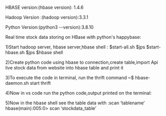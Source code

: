 HBASE version:(hbase version): 1.4.6

Hadoop Version :(hadoop version):3.3.1

Python Version:(python3 --version):3.8.10



Real time stock data storing on HBase with python's happybase:



1)Start hadoop server, hbase server,hbase shell :
   $start-all.sh
   $jps
   $start-hbase.sh
   $jps
   $hbase shell


2)Create python code using hbase to connection,create table,import Api live stock data from website into hbase table and print it


3)To execute the code in terminal, run the thrift command
   ~$ hbase-daemon.sh start thrift


4)Now in vs code run the python code,output printed on the  terminal:



5)Now in the hbase shell see the table data with :scan ‘tablename’
            hbase(main):005:0> scan ‘stockdata_table’

